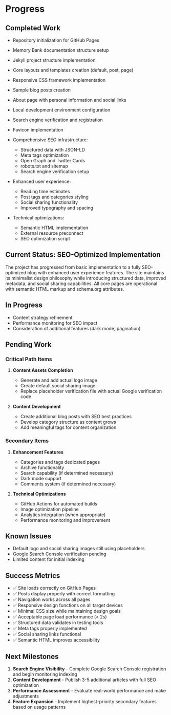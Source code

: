 # Progress

## Completed Work
- Repository initialization for GitHub Pages
- Memory Bank documentation structure setup
- Jekyll project structure implementation
- Core layouts and templates creation (default, post, page)
- Responsive CSS framework implementation
- Sample blog posts creation
- About page with personal information and social links
- Local development environment configuration
- Search engine verification and registration

- Favicon implementation
- Comprehensive SEO infrastructure:
  - Structured data with JSON-LD
  - Meta tags optimization
  - Open Graph and Twitter Cards
  - robots.txt and sitemap
  - Search engine verification setup
- Enhanced user experience:
  - Reading time estimates
  - Post tags and categories styling
  - Social sharing functionality
  - Improved typography and spacing
- Technical optimizations:
  - Semantic HTML implementation
  - External resource preconnect
  - SEO optimization script

## Current Status: SEO-Optimized Implementation
The project has progressed from basic implementation to a fully SEO-optimized blog with enhanced user experience features. The site maintains its minimalist design philosophy while introducing structured data, improved metadata, and social sharing capabilities. All core pages are operational with semantic HTML markup and schema.org attributes.

## In Progress
- Content strategy refinement
- Performance monitoring for SEO impact
- Consideration of additional features (dark mode, pagination)

## Pending Work

### Critical Path Items
1. **Content Assets Completion**
   - Generate and add actual logo image
   - Create default social sharing image
   - Replace placeholder verification file with actual Google verification code

3. **Content Development**
   - Create additional blog posts with SEO best practices
   - Develop category structure as content grows
   - Add meaningful tags for content organization

### Secondary Items
1. **Enhancement Features**
   - Categories and tags dedicated pages
   - Archive functionality
   - Search capability (if determined necessary)
   - Dark mode support
   - Comments system (if determined necessary)

2. **Technical Optimizations**
   - GitHub Actions for automated builds
   - Image optimization pipeline
   - Analytics integration (when appropriate)
   - Performance monitoring and improvement

## Known Issues
- Default logo and social sharing images still using placeholders
- Google Search Console verification pending
- Limited content for initial indexing

## Success Metrics
- ✅ Site loads correctly on GitHub Pages
- ✅ Posts display properly with correct formatting
- ✅ Navigation works across all pages
- ✅ Responsive design functions on all target devices
- ✅ Minimal CSS size while maintaining design goals
- ✅ Acceptable page load performance (< 2s)
- ✅ Structured data validates in testing tools
- ✅ Meta tags properly implemented
- ✅ Social sharing links functional
- ✅ Semantic HTML improves accessibility

## Next Milestones
1. **Search Engine Visibility** - Complete Google Search Console registration and begin monitoring indexing
2. **Content Development** - Publish 3-5 additional articles with full SEO optimization
3. **Performance Assessment** - Evaluate real-world performance and make adjustments
4. **Feature Expansion** - Implement highest-priority secondary features based on usage patterns
